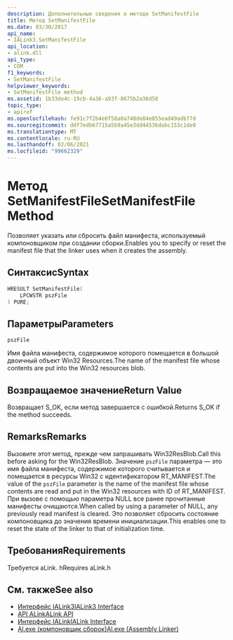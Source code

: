 ```yaml
---
description: Дополнительные сведения о методе SetManifestFile
title: Метод SetManifestFile
ms.date: 03/30/2017
api_name:
- IALink3.SetManifestFile
api_location:
- alink.dll
api_type:
- COM
f1_keywords:
- SetManifestFile
helpviewer_keywords:
- SetManifestFile method
ms.assetid: 1b33de4c-19cb-4a36-a93f-8675b2a36d58
topic_type:
- apiref
ms.openlocfilehash: fe91c7f2b4e6f58a0a740de84e055ead49adb77d
ms.sourcegitcommit: ddf7edb67715a5b9a45e3dd44536dabc153c1de0
ms.translationtype: MT
ms.contentlocale: ru-RU
ms.lasthandoff: 02/06/2021
ms.locfileid: "99662329"
---
```

# <a name="setmanifestfile-method"></a><span data-ttu-id="1c700-103">Метод SetManifestFile</span><span class="sxs-lookup"><span data-stu-id="1c700-103">SetManifestFile Method</span></span>

<span data-ttu-id="1c700-104">Позволяет указать или сбросить файл манифеста, используемый компоновщиком при создании сборки.</span><span class="sxs-lookup"><span data-stu-id="1c700-104">Enables you to specify or reset the manifest file that the linker uses when it creates the assembly.</span></span>  
  
## <a name="syntax"></a><span data-ttu-id="1c700-105">Синтаксис</span><span class="sxs-lookup"><span data-stu-id="1c700-105">Syntax</span></span>  
  
```cpp  
HRESULT SetManifestFile(  
    LPCWSTR pszFile  
) PURE;  
```  
  
## <a name="parameters"></a><span data-ttu-id="1c700-106">Параметры</span><span class="sxs-lookup"><span data-stu-id="1c700-106">Parameters</span></span>  

 `pszFile`  
  
 <span data-ttu-id="1c700-107">Имя файла манифеста, содержимое которого помещается в большой двоичный объект Win32 Resources.</span><span class="sxs-lookup"><span data-stu-id="1c700-107">The name of the manifest file whose contents are put into the Win32 resources blob.</span></span>  
  
## <a name="return-value"></a><span data-ttu-id="1c700-108">Возвращаемое значение</span><span class="sxs-lookup"><span data-stu-id="1c700-108">Return Value</span></span>  

 <span data-ttu-id="1c700-109">Возвращает S_OK, если метод завершается с ошибкой.</span><span class="sxs-lookup"><span data-stu-id="1c700-109">Returns S_OK if the method succeeds.</span></span>  
  
## <a name="remarks"></a><span data-ttu-id="1c700-110">Remarks</span><span class="sxs-lookup"><span data-stu-id="1c700-110">Remarks</span></span>  

 <span data-ttu-id="1c700-111">Вызовите этот метод, прежде чем запрашивать Win32ResBlob.</span><span class="sxs-lookup"><span data-stu-id="1c700-111">Call this before asking for the Win32ResBlob.</span></span> <span data-ttu-id="1c700-112">Значение `pszFile` параметра — это имя файла манифеста, содержимое которого считывается и помещается в ресурсы Win32 с идентификатором RT_MANIFEST.</span><span class="sxs-lookup"><span data-stu-id="1c700-112">The value of the `pszFile` parameter is the name of the manifest file whose contents are read and put in the Win32 resources with ID of RT_MANIFEST.</span></span> <span data-ttu-id="1c700-113">При вызове с помощью параметра NULL все ранее прочитанные манифесты очищаются.</span><span class="sxs-lookup"><span data-stu-id="1c700-113">When called by using a parameter of NULL, any previously read manifest is cleared.</span></span> <span data-ttu-id="1c700-114">Это позволяет сбросить состояние компоновщика до значения времени инициализации.</span><span class="sxs-lookup"><span data-stu-id="1c700-114">This enables one to reset the state of the linker to that of initialization time.</span></span>  
  
## <a name="requirements"></a><span data-ttu-id="1c700-115">Требования</span><span class="sxs-lookup"><span data-stu-id="1c700-115">Requirements</span></span>  

 <span data-ttu-id="1c700-116">Требуется aLink. h</span><span class="sxs-lookup"><span data-stu-id="1c700-116">Requires aLink.h</span></span>  
  
## <a name="see-also"></a><span data-ttu-id="1c700-117">См. также</span><span class="sxs-lookup"><span data-stu-id="1c700-117">See also</span></span>

- [<span data-ttu-id="1c700-118">Интерфейс IALink3</span><span class="sxs-lookup"><span data-stu-id="1c700-118">IALink3 Interface</span></span>](ialink3-interface.md)
- [<span data-ttu-id="1c700-119">API ALink</span><span class="sxs-lookup"><span data-stu-id="1c700-119">ALink API</span></span>](index.md)
- [<span data-ttu-id="1c700-120">Интерфейс IALink</span><span class="sxs-lookup"><span data-stu-id="1c700-120">IALink Interface</span></span>](ialink-interface.md)
- [<span data-ttu-id="1c700-121">Al.exe (компоновщик сборок)</span><span class="sxs-lookup"><span data-stu-id="1c700-121">Al.exe (Assembly Linker)</span></span>](../../tools/al-exe-assembly-linker.md)
